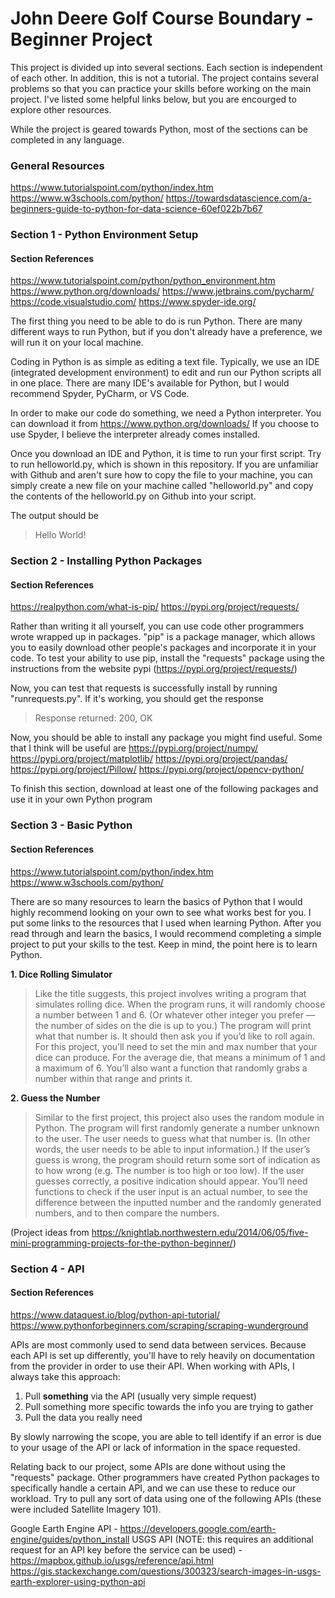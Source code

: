 # John Deere Golf Course Boundary - Beginner Project
This project is divided up into several sections. Each section is independent of each other.
In addition, this is not a tutorial. The project contains several problems so that you can practice your skills before working on the main project. I've listed some helpful links below, but you are encourged to explore other resources. 

While the project is geared towards Python, most of the sections can be completed in any language.

### General Resources
https://www.tutorialspoint.com/python/index.htm
https://www.w3schools.com/python/
https://towardsdatascience.com/a-beginners-guide-to-python-for-data-science-60ef022b7b67

### Section 1 - Python Environment Setup
#### Section References
https://www.tutorialspoint.com/python/python_environment.htm
https://www.python.org/downloads/
https://www.jetbrains.com/pycharm/
https://code.visualstudio.com/
https://www.spyder-ide.org/

The first thing you need to be able to do is run Python. There are many different ways to run Python, but if you don't already have a preference, we will run it on your local machine.

Coding in Python is as simple as editing a text file. Typically, we use an IDE (integrated development environment) to edit and run our Python scripts all in one place. There are many IDE's available for Python, but I would recommend Spyder, PyCharm, or VS Code. 

In order to make our code do something, we need a Python interpreter. You can download it from https://www.python.org/downloads/ If you choose to use Spyder, I believe the interpreter already comes installed.

Once you download an IDE and Python, it is time to run your first script. Try to run helloworld.py, which is shown in this repository. If you are unfamiliar with Github and aren't sure how to copy the file to your machine, you can simply create a new file on your machine called "helloworld.py" and copy the contents of the helloworld.py on Github into your script.

The output should be 
> Hello World!

### Section 2 - Installing Python Packages
#### Section References
https://realpython.com/what-is-pip/
https://pypi.org/project/requests/

Rather than writing it all yourself, you can use code other programmers wrote wrapped up in packages. "pip" is a package manager, which allows you to easily download other people's packages and incorporate it in your code. To test your ability to use pip, install the "requests" package using the instructions from the website pypi (https://pypi.org/project/requests/)

Now, you can test that requests is successfully install by running "runrequests.py". If it's working, you should get the response 
> Response returned: 200, OK

Now, you should be able to install any package you might find useful. Some that I think will be useful are
https://pypi.org/project/numpy/
https://pypi.org/project/matplotlib/
https://pypi.org/project/pandas/
https://pypi.org/project/Pillow/
https://pypi.org/project/opencv-python/

To finish this section, download at least one of the following packages and use it in your own Python program


### Section 3 - Basic Python
#### Section References
https://www.tutorialspoint.com/python/index.htm
https://www.w3schools.com/python/

There are so many resources to learn the basics of Python that I would highly recommend looking on your own to see what works best for you. I put some links to the resources that I used when learning Python. After you read through and learn the basics, I would recommend completing a simple project to put your skills to the test. Keep in mind, the point here is to learn Python.

**1. Dice Rolling Simulator**
> Like the title suggests, this project involves writing a program that simulates rolling dice. When the program runs, 
> it will randomly choose a number between 1 and 6. (Or whatever other integer you prefer — the number of sides on the die is up 
> to you.) The program will print what that number is. It should then ask you if you’d like to roll again. For this project, 
> you’ll need to set the min and max number that your dice can produce. For the average die, that means a minimum of 1 and a 
> maximum of 6. You’ll also want a function that randomly grabs a number within that range and prints it.

**2. Guess the Number**
> Similar to the first project, this project also uses the random module in Python. The program will first randomly generate a 
> number unknown to the user. The user needs to guess what that number is. (In other words, the user needs to be able to input 
> information.) If the user’s guess is wrong, the program should return some sort of indication as to how wrong (e.g. The number 
> is too high or too low). If the user guesses correctly, a positive indication should appear. You’ll need functions to check if 
> the user input is an actual number, to see the difference between the inputted number and the randomly generated numbers, and 
> to then compare the numbers.

(Project ideas from https://knightlab.northwestern.edu/2014/06/05/five-mini-programming-projects-for-the-python-beginner/)

### Section 4 - API
#### Section References
https://www.dataquest.io/blog/python-api-tutorial/
https://www.pythonforbeginners.com/scraping/scraping-wunderground

APIs are most commonly used to send data between services. Because each API is set up differently, you'll have to rely heavily on documentation from the provider in order to use their API. When working with APIs, I always take this approach:
1. Pull **something** via the API (usually very simple request)
2. Pull something more specific towards the info you are trying to gather
3. Pull the data you really need

By slowly narrowing the scope, you are able to tell identify if an error is due to your usage of the API or lack of information in the space requested.

Relating back to our project, some APIs are done without using the "requests" package. Other programmers have created Python packages to specifically handle a certain API, and we can use these to reduce our workload. Try to pull any sort of data using one of the following APIs (these were included Satellite Imagery 101).

Google Earth Engine API - https://developers.google.com/earth-engine/guides/python_install
USGS API (NOTE: this requires an additional request for an API key before the service can be used) - https://mapbox.github.io/usgs/reference/api.html
https://gis.stackexchange.com/questions/300323/search-images-in-usgs-earth-explorer-using-python-api


